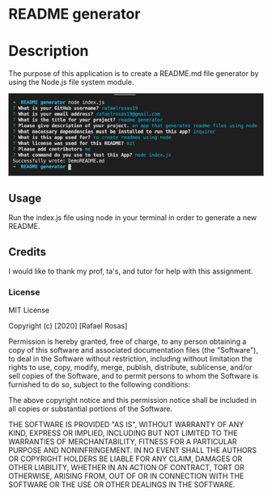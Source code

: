 # README generator

# Description

The purpose of this application is to create a README.md file generator by using the Node.js file system module. 

![README](/README.png)


## Usage 

Run the index.js file using node in your terminal in order to generate a new README. 

## Credits

I would like to thank my prof, ta's, and tutor for help with this assignment. 

### License

MIT License

Copyright (c) [2020] [Rafael Rosas]

Permission is hereby granted, free of charge, to any person obtaining a copy of this software and associated documentation files (the "Software"), to deal in the Software without restriction, including without limitation the rights to use, copy, modify, merge, publish, distribute, sublicense, and/or sell copies of the Software, and to permit persons to whom the Software is furnished to do so, subject to the following conditions:

The above copyright notice and this permission notice shall be included in all copies or substantial portions of the Software.

THE SOFTWARE IS PROVIDED "AS IS", WITHOUT WARRANTY OF ANY KIND, EXPRESS OR IMPLIED, INCLUDING BUT NOT LIMITED TO THE WARRANTIES OF MERCHANTABILITY, FITNESS FOR A PARTICULAR PURPOSE AND NONINFRINGEMENT. IN NO EVENT SHALL THE AUTHORS OR COPYRIGHT HOLDERS BE LIABLE FOR ANY CLAIM, DAMAGES OR OTHER LIABILITY, WHETHER IN AN ACTION OF CONTRACT, TORT OR OTHERWISE, ARISING FROM, OUT OF OR IN CONNECTION WITH THE SOFTWARE OR THE USE OR OTHER DEALINGS IN THE SOFTWARE.